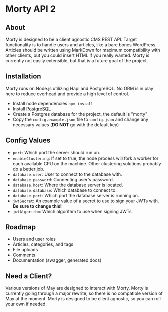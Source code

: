 # Morty API 2

## About
Morty is designed to be a client agnostic CMS REST API.  Target functionality is to handle users and articles, like a bare bones WordPress.  Articles should be written using MarkDown for maximum compatibility with other clients, but you could insert HTML if you really wanted.  Morty is currently not easily extensible, but that is a future goal of the project.

## Installation
Morty runs on Node.js utilizing Hapi and PostgreSQL.  No ORM is in play here to reduce overhead and provide a high level of control.

* Install node dependencies `npm install` 
* Install [PostgreSQL](https://www.postgresql.org/)
* Create a Postgres database for the project, the default is "morty"
* Copy the `config.example.json` file to `config.json` and change any necessary values (**DO NOT** go with the default key)

## Config Values
* `port`: Which port the server should run on.
* `enableClustering`: If set to true, the node process will fork a worker for each available CPU on the machine.  Other clustering solutions probably do a better job.
* `database.user`: User to connect to the database with.
* `database.password`: Connecting user's password.
* `database.host`: Where the database server is located.
* `database.database`: Which database to connect to.
* `database.port`: Which port the database server is running on.
* `jwtSecret`: An example value of a secret to use to sign your JWTs with.  **Be sure to change this!**
* `jwtAlgorithm`: Which algorithm to use when signing JWTs.

## Roadmap
* Users and user roles
* Articles, categories, and tags
* File uploads
* Comments
* Documentation (swagger, generated docs)

## Need a Client?
Various versions of May are designed to interact with Morty.  Morty is currently going through a major rewrite, so there is no compatible version of May at the moment.  Morty is designed to be client agnostic, so you can roll your own if needed.